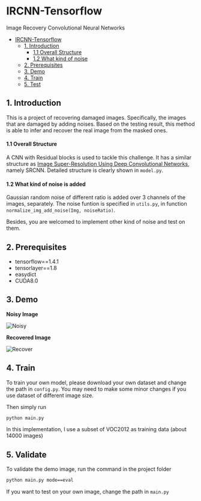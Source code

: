 # IRCNN-Tensorflow
Image Recovery Convolutional Neural Networks


- [IRCNN-Tensorflow](#ircnn-tensorflow)
    - [1. Introduction](#1-introduction)
        - [1.1 Overall Structure](#11-overall-structure)
        - [1.2 What kind of noise](#12-what-kind-of-noise-is-added)
    - [2. Prerequisites](#2-prerequisites)
    - [3. Demo](#3-demo)
    - [4. Train](#4-train)
    - [5. Test](#5-test)

## 1. Introduction
This is a project of recovering damaged images. Specifically, the images that are damaged by adding noises. Based on the testing result, this method is able to infer and recover the real image from the masked ones.
#### 1.1 Overall Structure
 A CNN with Residual blocks is used to tackle this challenge. It has a similar structure as [Image Super-Resolution Using Deep Convolutional Networks](https://arxiv.org/abs/1501.00092), namely SRCNN. Detailed structure is clearly shown in `model.py`.

#### 1.2 What kind of noise is added
Gaussian random noise of different ratio is added over 3 channels of the images, separately. The noise funtion is specified in `utils.py`, in function `normalize_img_add_noise(Img, noiseRatio)`.

Besides, you are welcomed to implement other kind of noise and test on them. 

## 2. Prerequisites
- tensorflow==1.4.1
- tensorlayer==1.8
- easydict
- CUDA8.0

## 3. Demo
**Noisy Image**


![Noisy](https://github.com/YunzeMan/IRCNN/blob/master/demo/B.png)

**Recovered Image**


![Recover](https://github.com/YunzeMan/IRCNN/blob/master/final_image/final.png)

## 4. Train
To train your own model, please download your own dataset and change the path in `config.py`. You may need to make some minor changes if you use dataset of different image size. 

Then simply run
```bash
python main.py
```
In this implementation, I use a subset of VOC2012 as training data (about 14000 images) 


## 5. Validate
To validate the demo image, run the command in the project folder
```bash
python main.py mode==eval
```
If you want to test on your own image, change the path in `main.py`
